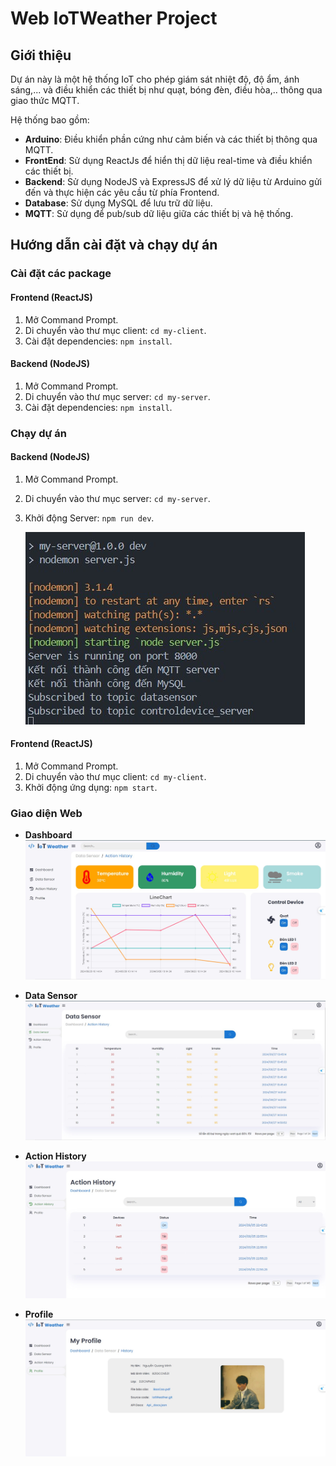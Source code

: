 # Web IoTWeather Project

## Giới thiệu
Dự án này là một hệ thống IoT cho phép giám sát nhiệt độ, độ ẩm, ánh sáng,... và điều khiển các thiết bị như quạt, bóng đèn, điều hòa,.. thông qua giao thức MQTT.

Hệ thống bao gồm:
- **Arduino**: Điều khiển phần cứng như cảm biến và các thiết bị thông qua MQTT.
- **FrontEnd**: Sử dụng ReactJs để hiển thị dữ liệu real-time và điều khiển các thiết bị.
- **Backend**: Sử dụng NodeJS và ExpressJS để xử lý dữ liệu từ Arduino gửi đến và thực hiện các yêu cầu từ phía Frontend.
- **Database**: Sử dụng MySQL để lưu trữ dữ liệu.
- **MQTT**: Sử dụng để pub/sub dữ liệu giữa các thiết bị và hệ thống.

## Hướng dẫn cài đặt và chạy dự án

### Cài đặt các package

#### Frontend (ReactJS)
1. Mở Command Prompt.
2. Di chuyển vào thư mục client: `cd my-client`.
3. Cài đặt dependencies: `npm install`.

#### Backend (NodeJS)
1. Mở Command Prompt.
2. Di chuyển vào thư mục server: `cd my-server`.
3. Cài đặt dependencies: `npm install`.

### Chạy dự án

#### Backend (NodeJS)
1. Mở Command Prompt.
2. Di chuyển vào thư mục server: `cd my-server`.
3. Khởi động Server: `npm run dev`.
   
   ![Giao diện Server](./images/start_server.jpg "Giao diện Server")

#### Frontend (ReactJS)
1. Mở Command Prompt.
2. Di chuyển vào thư mục client: `cd my-client`.
3. Khởi động ứng dụng: `npm start`.

### Giao diện Web

- **Dashboard**
  ![Giao diện Dashboard](./images/dashboard.jpg "Giao diện Dashboard")

- **Data Sensor**
  ![Giao diện Data Sensor](./images/datasensor.jpg "Giao diện Data Sensor")

- **Action History**
  ![Giao diện Action History](./images/history.jpg "Giao diện Action History")

- **Profile**
  ![Giao diện Profile](./images/profile.jpg "Giao diện Profile")